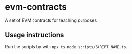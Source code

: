 # evm-contracts

A set of EVM contracts for teaching purposes

## Usage instructions

Run the scripts by with `npx ts-node scripts/SCRIPT_NAME.ts`.
